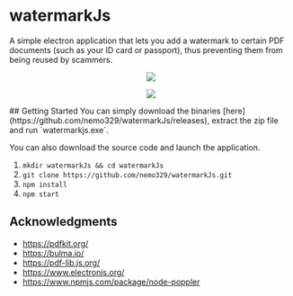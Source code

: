 # watermarkJs

A simple electron application that lets you add a watermark to certain PDF documents (such as your ID card or passport), thus preventing them from being reused by scammers. 
<p align="center">
  <img src="https://github.com/nemo329/watermarkjs/readme/appCapture.png?raw=true"/>
</p>
<p align="center">
  <img src="https://github.com/nemo329/watermarkjs/readme/pdfCapture.png?raw=true"/>
</p>
## Getting Started
You can simply download the binaries [here](https://github.com/nemo329/watermarkJs/releases), extract the zip file  and run `watermarkjs.exe`.

You can also download the source code and launch the application.

 1. `mkdir watermarkJs && cd watermarkJs`
 2. `git clone https://github.com/nemo329/watermarkJs.git`
 3. `npm install`
 4. `npm start`

## Acknowledgments

 - https://pdfkit.org/
 - https://bulma.io/
 - https://pdf-lib.js.org/
 - https://www.electronjs.org/
 - https://www.npmjs.com/package/node-poppler

